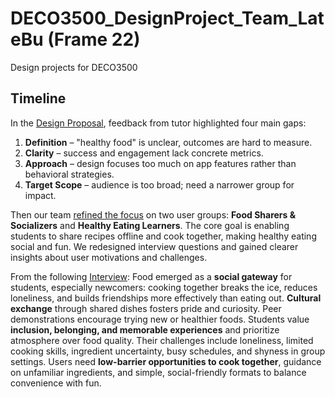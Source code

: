 # DECO3500_DesignProject_Team_LateBu (Frame 22)

Design projects for DECO3500


## Timeline

In the [Design Proposal](Iteration1/Design_Proposal_Evaluation.md), feedback from tutor highlighted four main gaps:
1. **Definition** – "healthy food" is unclear, outcomes are hard to measure.
2. **Clarity** – success and engagement lack concrete metrics.
3. **Approach** – design focuses too much on app features rather than behavioral strategies.
4. **Target Scope** – audience is too broad; need a narrower group for impact.


Then our team [refined the focus](Iteration1/Refine_Proposal.md) on two user groups: **Food Sharers & Socializers** and **Healthy Eating Learners**. The core goal is enabling students to share recipes offline and cook together, making healthy eating social and fun.
We redesigned interview questions and gained clearer insights about user motivations and challenges.


From the following [Interview](Iteration1/Interview_Analysis.md):
Food emerged as a **social gateway** for students, especially newcomers: cooking together breaks the ice, reduces loneliness, and builds friendships more effectively than eating out. **Cultural exchange** through shared dishes fosters pride and curiosity. Peer demonstrations encourage trying new or healthier foods. Students value **inclusion, belonging, and memorable experiences** and prioritize atmosphere over food quality. Their challenges include loneliness, limited cooking skills, ingredient uncertainty, busy schedules, and shyness in group settings. Users need **low-barrier opportunities to cook together**, guidance on unfamiliar ingredients, and simple, social-friendly formats to balance convenience with fun.
